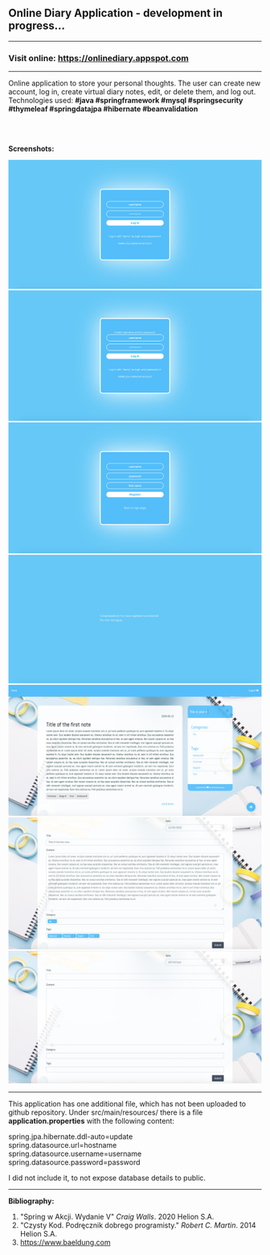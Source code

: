<h2>Online Diary Application - development in progress...</h2>

--------------------------------------------------------------

<h3>Visit online: <a href="https://onlinediary.appspot.com">https://onlinediary.appspot.com</a></h3>

--------------------------------------------------------------

<p>Online application to store your personal thoughts. The user can create new account, log in, create virtual diary notes, edit, or delete them, and log out. Technologies used: <b>#java #springframework #mysql #springsecurity #thymeleaf #springdatajpa #hibernate #beanvalidation</b></p>

<br>


<br>

<b>Screenshots:</b>

<img src="https://github.com/dominikazb/onlinediary/blob/master/screenshots/onlinediary1.jpg">
<img src="https://github.com/dominikazb/onlinediary/blob/master/screenshots/onlinediary2.jpg">
<img src="https://github.com/dominikazb/onlinediary/blob/master/screenshots/onlinediary3.jpg">
<img src="https://github.com/dominikazb/onlinediary/blob/master/screenshots/onlinediary4.jpg">
<img src="https://github.com/dominikazb/onlinediary/blob/master/screenshots/onlinediary5.jpg">
<img src="https://github.com/dominikazb/onlinediary/blob/master/screenshots/onlinediary6.jpg">
<img src="https://github.com/dominikazb/onlinediary/blob/master/screenshots/onlinediary7.jpg">





--------------------------------------------------------------
This application has one additional file, which has not been uploaded to github repository.
Under src/main/resources/ there is a file <b>application.properties</b> with the following content:

spring.jpa.hibernate.ddl-auto=update<br>
spring.datasource.url=hostname<br>
spring.datasource.username=username<br>
spring.datasource.password=password

I did not include it, to not expose database details to public.

--------------------------------------------------------------




<b>Bibliography:</b>
1. "Spring w Akcji. Wydanie V" <i>Craig Walls</i>. 2020 Helion S.A.
2. "Czysty Kod. Podręcznik dobrego programisty." <i>Robert C. Martin</i>. 2014 Helion S.A.
3. https://www.baeldung.com
